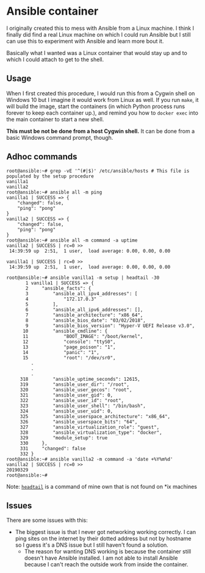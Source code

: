 # Ansible container
I originally created this to mess with Ansible from a Linux machine.  I think I finally did find a real Linux machine on which I could run Ansible but I still can use this to experiment with Ansible and learn more bout it.

Basically what I wanted was a Linux container that would stay up and to which I could attach to get to the shell.

## Usage
When I first created this procedure, I would run this from a Cygwin shell on Windows 10 but I imagine it would work from Linux as well.  If you run `make`, it will build the image, start the containers (in which Python process runs forever to keep each container up.), and remind you how to `docker exec` into the main container to start a new shell.

**This must be not be done from a host Cygwin shell.**  It can be done from a basic Windows command prompt, though.</span>

## Adhoc commands
```
root@ansible:~# grep -vE '^(#|$)' /etc/ansible/hosts # This file is populated by the setup procedure
vanilla1
vanilla2
root@ansible:~# ansible all -m ping
vanilla1 | SUCCESS => {
    "changed": false,
    "ping": "pong"
}
vanilla2 | SUCCESS => {
    "changed": false,
    "ping": "pong"
}
root@ansible:~# ansible all -m command -a uptime
vanilla2 | SUCCESS | rc=0 >>
 14:39:59 up  2:51,  1 user,  load average: 0.00, 0.00, 0.00

vanilla1 | SUCCESS | rc=0 >>
 14:39:59 up  2:51,  1 user,  load average: 0.00, 0.00, 0.00

root@ansible:~# ansible vanilla1 -m setup | headtail -30
       1 vanilla1 | SUCCESS => {
       2     "ansible_facts": {
       3         "ansible_all_ipv4_addresses": [
       4             "172.17.0.3"
       5         ],
       6         "ansible_all_ipv6_addresses": [],
       7         "ansible_architecture": "x86_64",
       8         "ansible_bios_date": "03/02/2018",
       9         "ansible_bios_version": "Hyper-V UEFI Release v3.0",
      10         "ansible_cmdline": {
      11             "BOOT_IMAGE": "/boot/kernel",
      12             "console": "ttyS0",
      13             "page_poison": "1",
      14             "panic": "1",
      15             "root": "/dev/sr0",
         .
         .
         .
     318         "ansible_uptime_seconds": 12615,
     319         "ansible_user_dir": "/root",
     320         "ansible_user_gecos": "root",
     321         "ansible_user_gid": 0,
     322         "ansible_user_id": "root",
     323         "ansible_user_shell": "/bin/bash",
     324         "ansible_user_uid": 0,
     325         "ansible_userspace_architecture": "x86_64",
     326         "ansible_userspace_bits": "64",
     327         "ansible_virtualization_role": "guest",
     328         "ansible_virtualization_type": "docker",
     329         "module_setup": true
     330     },
     331     "changed": false
     332 }
root@ansible:~# ansible vanilla2 -m command -a 'date +%Y%m%d'
vanilla2 | SUCCESS | rc=0 >>
20190329
root@ansible:~#
```
Note: [`headtail`](https://github.com/pfuntner/toys/blob/master/bin/headtail) is a command of mine own that is not found on \*ix machines

## Issues
There are some issues with this:
* The biggest issue is that I never got networking working correctly.  I can ping sites on the internet by their dotted address but not by hostname so I guess it's a DNS issue but I still haven't found a solution.
  * The reason for wanting DNS working is because the container still doesn't have Ansible installed.  I am not able to install Ansible because I can't reach the outside work from inside the container.
